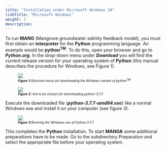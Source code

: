 ```yaml
---
title: "Installation under Microsoft Windows 10"
linkTitle: "Microsoft Windows"
weight: 3
description:
---
```

To run **MANG** (Mangrove groundwater salinity feedback model), you must first obtain an **interpreter** for the **Python** programming language. An example would be **python<sup>T</sup><sup>M</sup>**. To do this, open your browser and go to ***Python.org***. In the drop-down menu under ***Download*** you will find the current release version for your operating system of **Python** (this manual describes the procedure for Windows, see Figure 1).

<figure>
<img src="/pictures/Auswahl_Menue_zum_Downloaden_der_Windows_Variante_von_pythonTM.jpg">
<figcaption><font size = "1"><i><b>Figure 1:</b>Selection menu for downloading the Windows variant of python<sup>T</sup><sup>M</sup>.</i></font></figcaption>
</figure><p>

<figure>
<img src="/pictures/zu_waehlender_Link_für_das_Downloaden_von_python-3_7_7.jpg">
<figcaption><font size = "1"><i><b>Figure 2:</b> link to be chosen for downloading python-3.7.7</i></font></figcaption>
</figure><p>

Execute the downloaded file (***python-3.7.7-amd64.exe***) like a normal Windows exe and install it on your computer (see figure 3). 

<figure>
<img src="/pictures/Ausfuehrung_der_Windows_exe_von_Python_3_7_7.jpg">
<figcaption><font size = "1"><i><b>Figure 3:</b>Running the Windows exe of Python 3.7.7.</i></font></figcaption>
</figure><p>

This completes the **Python** installation. To start **MANGA** some additional preparations have to be made. Go to the subdirectory Preparation and select the appropriate file before your operating system. 